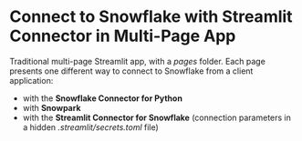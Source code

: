 # Connect to Snowflake with Streamlit Connector in Multi-Page App

Traditional multi-page Streamlit app, with a *pages* folder. Each page presents one different way to connect to Snowflake from a client application:

* with the **Snowflake Connector for Python**
* with **Snowpark**
* with the **Streamlit Connector for Snowflake** (connection parameters in a hidden *.streamlit/secrets.toml* file)